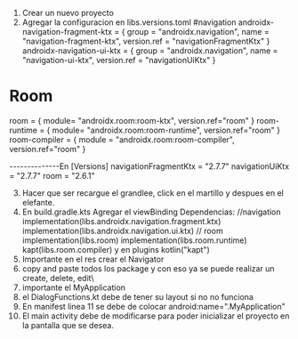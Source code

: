 1. Crear un nuevo proyecto
2. Agregar la configuracion en libs.versions.toml
#navigation
androidx-navigation-fragment-ktx = { group = "androidx.navigation", name = "navigation-fragment-ktx", version.ref = "navigationFragmentKtx" }
androidx-navigation-ui-ktx = { group = "androidx.navigation", name = "navigation-ui-ktx", version.ref = "navigationUiKtx" }

# Room
room = { module= "androidx.room:room-ktx", version.ref="room" }
room-runtime = { module= "androidx.room:room-runtime", version.ref="room" }
room-compiler = { module = "androidx.room:room-compiler", version.ref="room" }

--------------En [Versions]
navigationFragmentKtx = "2.7.7"
navigationUiKtx = "2.7.7"
room = "2.6.1"

3. Hacer que ser recargue el grandlee, click en el martillo y despues en el elefante.
4. En build.gradle.kts
Agregar el viewBinding
Dependencias:
   //navigation
   implementation(libs.androidx.navigation.fragment.ktx)
   implementation(libs.androidx.navigation.ui.ktx)
   // room
   implementation(libs.room)
   implementation(libs.room.runtime)
   kapt(libs.room.compiler)
y en plugins
   kotlin("kapt")
5. Importante en el res crear el Navigator
6. copy and paste todos los package y con eso ya se puede realizar un create, delete, edit\
7. importante el MyApplication
8. el DialogFunctions.kt debe de tener su layout si no no funciona
9. En manifest linea 11 se debe de colocar android:name=".MyApplication"
10. El main activity debe de modificarse para poder inicializar el proyecto en la pantalla que se desea.